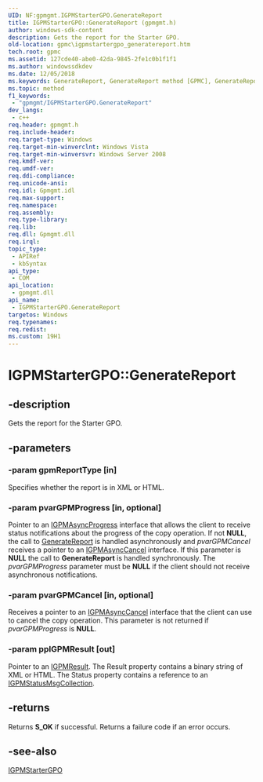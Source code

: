 ```yaml
---
UID: NF:gpmgmt.IGPMStarterGPO.GenerateReport
title: IGPMStarterGPO::GenerateReport (gpmgmt.h)
author: windows-sdk-content
description: Gets the report for the Starter GPO.
old-location: gpmc\igpmstartergpo_generatereport.htm
tech.root: gpmc
ms.assetid: 127cde40-abe0-42da-9845-2fe1c0b1f1f1
ms.author: windowssdkdev
ms.date: 12/05/2018
ms.keywords: GenerateReport, GenerateReport method [GPMC], GenerateReport method [GPMC],IGPMStarterGPO interface, IGPMStarterGPO interface [GPMC],GenerateReport method, IGPMStarterGPO.GenerateReport, IGPMStarterGPO::GenerateReport, gpmc.igpmstartergpo_generatereport, gpmgmt/IGPMStarterGPO::GenerateReport
ms.topic: method
f1_keywords: 
 - "gpmgmt/IGPMStarterGPO.GenerateReport"
dev_langs:
 - c++
req.header: gpmgmt.h
req.include-header: 
req.target-type: Windows
req.target-min-winverclnt: Windows Vista
req.target-min-winversvr: Windows Server 2008
req.kmdf-ver: 
req.umdf-ver: 
req.ddi-compliance: 
req.unicode-ansi: 
req.idl: Gpmgmt.idl
req.max-support: 
req.namespace: 
req.assembly: 
req.type-library: 
req.lib: 
req.dll: Gpmgmt.dll
req.irql: 
topic_type:
 - APIRef
 - kbSyntax
api_type:
 - COM
api_location:
 - gpmgmt.dll
api_name:
 - IGPMStarterGPO.GenerateReport
targetos: Windows
req.typenames: 
req.redist: 
ms.custom: 19H1
---
```


# IGPMStarterGPO::GenerateReport


## -description


 Gets the report for the Starter GPO.


## -parameters




### -param gpmReportType [in]

Specifies whether the report is in XML or HTML.


### -param pvarGPMProgress [in, optional]

Pointer to an <a href="https://docs.microsoft.com/previous-versions/windows/desktop/api/gpmgmt/nn-gpmgmt-igpmasyncprogress">IGPMAsyncProgress</a> interface that allows the client to receive status notifications about the progress of the copy operation. If not <b>NULL</b>, the call to <a href="https://docs.microsoft.com/previous-versions/windows/desktop/api/gpmgmt/nf-gpmgmt-igpmbackup-generatereport">GenerateReport</a> is handled asynchronously and <i>pvarGPMCancel</i> receives a pointer to an <a href="https://docs.microsoft.com/previous-versions/windows/desktop/api/gpmgmt/nn-gpmgmt-igpmasynccancel">IGPMAsyncCancel</a> interface.   If this parameter is <b>NULL</b> the call to <b>GenerateReport</b> is handled synchronously. The <i>pvarGPMProgress</i> parameter must be <b>NULL</b> if the client should not receive asynchronous notifications.


### -param pvarGPMCancel [in, optional]

Receives a pointer to an <a href="https://docs.microsoft.com/previous-versions/windows/desktop/api/gpmgmt/nn-gpmgmt-igpmasynccancel">IGPMAsyncCancel</a> interface that the client can use to cancel the copy operation. This parameter is not returned if <i>pvarGPMProgress</i> is <b>NULL</b>.


### -param ppIGPMResult [out]

Pointer to an <a href="https://docs.microsoft.com/previous-versions/windows/desktop/api/gpmgmt/nn-gpmgmt-igpmresult">IGPMResult</a>. The Result property contains  a binary string of XML or HTML. The Status property contains a reference to an <a href="https://docs.microsoft.com/previous-versions/windows/desktop/api/gpmgmt/nn-gpmgmt-igpmstatusmsgcollection">IGPMStatusMsgCollection</a>.


## -returns



Returns <b>S_OK</b> if successful. Returns a failure code if an error occurs.




## -see-also




<a href="https://docs.microsoft.com/previous-versions/windows/desktop/api/gpmgmt/nn-gpmgmt-igpmstartergpo">IGPMStarterGPO</a>
 

 

